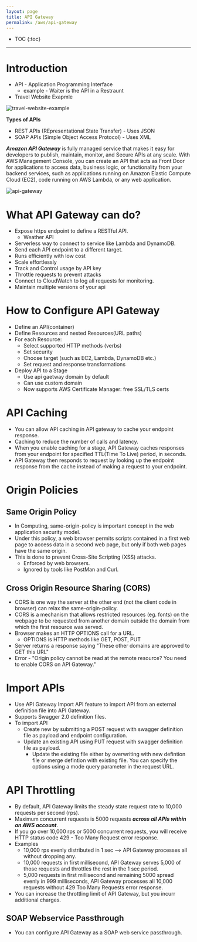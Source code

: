 ```yaml
---
layout: page
title: API Gateway
permalink: /aws/api-gateway
---
```


- TOC
{:toc}

---

# Introduction

- API - Application Programming Interface
    - example - Waiter is the API in a Restraunt
- Travel Website Exapmle

![travel-website-example]({{site.cdn}}/aws/serverless/travel-website-example.png)

**Types of APIs**
- REST APIs (REpresentational State Transfer) - Uses JSON
- SOAP APIs (Simple Object Access Protocol) - Uses XML

***Amazon API Gateway*** is fully managed service that makes it easy for developers to publish, maintain, monitor, and Secure APIs at any scale. With AWS Management Console, you can create an API that acts as Front Door for applications to access data, business logic, or functionality from your backend services, such as applications running on Amazon Elastic Compute Cloud (EC2), code running on AWS Lambda, or any web application.

![api-gateway]({{site.cdn}}/aws/serverless/api-gateway.png)

# What API Gateway can do?

- Expose https endpoint to define a RESTful API.
    - Weather API
- Serverless way to connect to service like Lambda and DynamoDB.
- Send each API endpoint to a different target.
- Runs efficiently with low cost
- Scale effortlessly
- Track and Control usage by API key
- Throttle requests to prevent attacks
- Connect to CloudWatch to log all requests for monitoring.
- Maintain multiple versions of your api

# How to Configure API Gateway

- Define an API(container)
- Define Resources and nested Resources(URL paths)
- For each Resource:
    - Select supported HTTP methods (verbs)
    - Set security
    - Choose target (such as EC2, Lambda, DynamoDB etc.)
    - Set request and response transformations
- Deploy API to a Stage
    - Use api gaetway domain by default
    - Can use custom domain
    - Now supports AWS Certificate Manager: free SSL/TLS certs

# API Caching

- You can allow API caching in API gateway to cache your endpoint response.
- Caching to reduce the number of calls and latency.
- When you enable caching for a stage, API Gateway caches responses from your endpoint for specified TTL(Time To Live) period, in seconds.
- API Gateway then responds to request by looking up the endpoint response from the cache instead of making a request to your endpoint.

# Origin Policies

## Same Origin Policy
- In Computing, same-origin-policy is important concept in the web application security model.
- Under this policy, a web browser permits scripts contained in a first web page to access data in a second web page, but only if both web pages have the same origin.
- This is done to prevent Cross-Site Scripting (XSS) attacks.
    - Enforced by web browsers.
    - Ignored by tools like PostMan and Curl.

## Cross Origin Resource Sharing (CORS)
- CORS is one way the server at the other end (not the client code in browser) can relax the same-origin-policy.
- CORS is a mechanism that allows restricted resources (eg. fonts) on the webpage to be requested from another domain outside the domain from which the first resource was served.
- Browser makes an HTTP OPTIONS call for a URL.
    - OPTIONS is HTTP methods like GET, POST, PUT
- Server returns a response saying "These other domains are approved to GET this URL"
- Error - "Origin policy cannot be read at the remote resource? You need to enable CORS on API Gateway."

# Import APIs

- Use API Gateway Import API feature to import API from an external definition file into API Gateway.
- Supports Swagger 2.0 definition files.
- To import API
    - Create new by submitting a POST request with swagger definition file as payload and endpoint configuration.
    - Update an existing API using PUT request with swagger definition file as payload.
        - Update the existing file either by overwriting with new defintion file or merge defintion with existing file. You can specify the options using a mode query parameter in the request URL.

# API Throttling

- By default, API Gateway limits the steady state request rate to 10,000 requests per second (rps).
- Maximum concurrent requests is 5000 requests ***across all APIs within an AWS account***.
- If you go over 10,000 rps or 5000 concurrent requests, you will receive HTTP status code 429 - Too Many Request error response.
- Examples
    - 10,000 rps evenly distributed in 1 sec --> API Gateway processes all without dropping any.
    - 10,000 requests in first millisecond, API Gateway serves 5,000 of those requests and throttles the rest in the 1 sec period.
    - 5,000 requests in first millisecond and remaining 5000 spread evenly in 999 milliseconds, API Gateway processes all 10,000 requests without 429 Too Many Requests error response.
- You can increase the throttling limit of API Gateway, but you incurr additional charges.

## SOAP Webservice Passthrough
- You can configure API Gateway as a SOAP web service passthrough.
